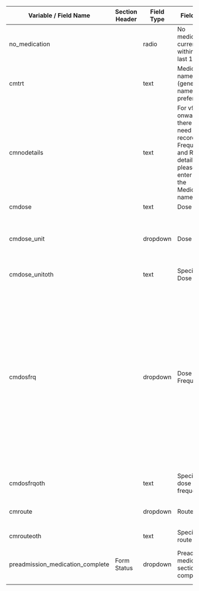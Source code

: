 | Variable / Field Name              | Section Header | Field Type | Field Label                                                                                                              | Choices or Calculations                                                                                                                                                                                                                                                                          |
| ---------------------------------- | -------------- | ---------- | ------------------------------------------------------------------------------------------------------------------------ | ------------------------------------------------------------------------------------------------------------------------------------------------------------------------------------------------------------------------------------------------------------------------------------------------ |
| no\_medication                     |                | radio      | No medication currently or within the last 14 days                                                                       | 1, No medication currently or within the last 14 days                                                                                                                                                                                                                                            |
| cmtrt                              |                | text       | Medication name (generic name preferred)                                                                                 |                                                                                                                                                                                                                                                                                                  |
| cmnodetails                        |                | text       | For v9.6 onwards there is no need to record Dose, Frequency and Route details: please<br>enter only the Medication name. |                                                                                                                                                                                                                                                                                                  |
| cmdose                             |                | text       | Dose                                                                                                                     |                                                                                                                                                                                                                                                                                                  |
| cmdose\_unit                       |                | dropdown   | Dose unit                                                                                                                | 1, microgram ; 2, milligram ; 3, gram ; 4, int.unit ; 5, other ; 99, Unknown                                                                                                                                                                                                                     |
| cmdose\_unitoth                    |                | text       | Specify other Dose unit                                                                                                  |                                                                                                                                                                                                                                                                                                  |
| cmdosfrq                           |                | dropdown   | Dose Frequency                                                                                                           | 1, q.d - once a day ; 2, b.i.d - twice a day ; 3, t.i.d - three times a day ; 4, q.i.d - four times a day ; 5, q.h.s - before bed ; 6, 5X a day ; 7, q.4h - every four hours ; 8,  q.6h - every six hours ; 9, q.o.d - every other day ; 10, prn - as needed ; 11, Other frequency ; 99, Unknown |
| cmdosfrqoth                        |                | text       | Specify other dose frequency                                                                                             |                                                                                                                                                                                                                                                                                                  |
| cmroute                            |                | dropdown   | Route                                                                                                                    | 1, IV ; 2, oral ; 3, Inhaled ; 4, Unknown ; 5, Other                                                                                                                                                                                                                                             |
| cmrouteoth                         |                | text       | Specify other route                                                                                                      |                                                                                                                                                                                                                                                                                                  |
| preadmission\_medication\_complete | Form Status    | dropdown   | Preadmission medication section complete?                                                                                | 0, Incomplete ; 1, Unverified ; 2, Complete                                                                                                                                                                                                                                                      |